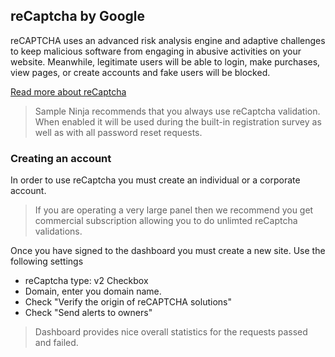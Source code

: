 ## reCaptcha by Google
reCAPTCHA uses an advanced risk analysis engine and adaptive challenges to keep malicious 
software from engaging in abusive activities on your website. Meanwhile, legitimate users will 
be able to login, make purchases, view pages, or create accounts and fake users will be blocked.

[Read more about reCaptcha](https://www.google.com/recaptcha/about)

> Sample Ninja recommends that you always use reCaptcha validation. When enabled it will be used 
> during the built-in registration survey as well as with all password reset requests.

### Creating an account
In order to use reCaptcha you must create an individual or a corporate account. 

> If you are operating a very large panel then we recommend you get commercial subscription allowing you to do unlimted reCaptcha validations. 

Once you have signed to the dashboard you must create a new site. Use the following settings

- reCaptcha type: v2 Checkbox
- Domain, enter you domain name.
- Check "Verify the origin of reCAPTCHA solutions"
- Check "Send alerts to owners"

> Dashboard provides nice overall statistics for the requests passed and failed.

